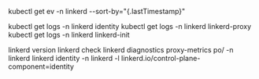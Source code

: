 kubectl get ev -n linkerd --sort-by="{.lastTimestamp}"

kubectl get logs <identity pod> -n linkerd identity
kubectl get logs <identity pod> -n linkerd linkerd-proxy
kubectl get logs <identity pod> -n linkerd linkerd-init

linkerd version
linkerd check
linkerd diagnostics proxy-metrics po/<identity pod> -n linkerd
linkerd identity -n linkerd -l linkerd.io/control-plane-component=identity
